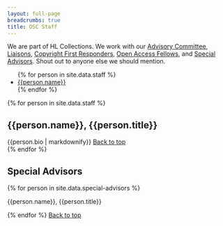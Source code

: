 ```yaml
---
layout: full-page
breadcrumbs: true
title: OSC Staff
---
```


We are part of HL Collections. We work with our [Advisory Committee]({{site.baseurl}}/about/committee/), [Liaisons]({{site.baseurl}}/about/liaisons), [Copyright First Responders]({{site.baseurl}}/programs/copyright/first-responders), [Open Access Fellows]({{site.baseurl}}/about/fellows), and [Special Advisors]({{site.baseurl}}/about/staff/#special-advisors). Shout out to anyone else we should mention.

<ul class="long-list">
    {% for person in site.data.staff %}
    <li><a href="{{site.baseurl}}/about/staff/#{{person.name | slugify }}">{{person.name}}</a></li>
    {% endfor %}
</ul>

{% for person in site.data.staff %}
<h2 id="{{person.name | slugify }}" class="long-list-heading">{{person.name}}, {{person.title}}</h2>
<div class="long-list-content">{{person.bio | markdownify}}
<a href="#top">Back to top</a>
</div>
{% endfor %}


## Special Advisors

{% for person in site.data.special-advisors %}
<p id="{{person.name | slugify }}">{{person.name}}, {{person.title}}</p>    
{% endfor %}
<a href="#top">Back to top</a>
